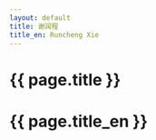 ```yaml
---
layout: default
title: 谢润程
title_en: Runcheng Xie
---
```



    
    
# {{ page.title }}
<h1 class="english_title">{{ page.title_en }}</h1>
